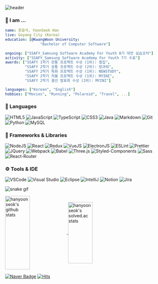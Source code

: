 ![header](https://capsule-render.vercel.app/api?type=waving&color=007ACC&text=Hi,&nbsp;There!&nbsp;🖐️&fontSize=50&fontColor=FFFFFF)

### 💬 I am ...
```yaml
name: 한윤석, YoonSeok Han
live: Goyang City (Korea)
education: [@KwangWoon University:
                "Bachelor of Computer Software"]
                
ongoing: ["SSAFY_Samsung Software Academy For Youth 8기 대전 실습코치"]
activity: ["SSAFY_Samsung Software Academy For Youth 7기 수료"]
awards: ["SSAFY 1학기 관통 프로젝트 수상 (1위): 벌집", 
         "SSAFY 2학기 공통 프로젝트 수상 (2위): 방과워",
         "SSAFY 2학기 특화 프로젝트 수상 (1위): NEWSTUDY",
         "SSAFY 2학기 자율 프로젝트 수상 (1위): MYINI",
         "SSAFY 2학기 결선 발표회 수상 (2위): MYINI"]

languages: ["Korean", "English"]
hobbies: ["Movies", "Running", "Polaroid", "Travel", ...]
```


### 🎨 Languages  
![HTML5](https://img.shields.io/badge/html5-%23E34F26.svg?style=flat&logo=html5&logoColor=white) ![JavaScript](https://img.shields.io/badge/javascript-%23323330.svg?style=flat&logo=javascript&logoColor=%23F7DF1E) ![TypeScript](https://img.shields.io/badge/typescript-%23007ACC.svg?style=flat&logo=typescript&logoColor=white) ![CSS3](https://img.shields.io/badge/css3-%231572B6.svg?style=flat&logo=css3&logoColor=white) ![Java](https://img.shields.io/badge/java-%23ED8B00.svg?style=flat&logo=java&logoColor=white) ![Markdown](https://img.shields.io/badge/markdown-%23000000.svg?style=flat&logo=markdown&logoColor=white) ![Git](https://img.shields.io/badge/git-%23F05033.svg?style=flat&logo=git&logoColor=white) ![Python](https://img.shields.io/badge/-Python-%233776AB) ![MySQL](https://img.shields.io/badge/-MySQL-%234479A1)
  
  
### 🎲 Frameworks & Libraries
![NodeJS](https://img.shields.io/badge/node.js-6DA55F?style=flat&logo=node.js&logoColor=white) ![React](https://img.shields.io/badge/react-%2320232a.svg?style=flat&logo=React&logoColor=%2361DAFB) ![Redux](https://img.shields.io/badge/redux-%23593d88.svg?style=flat&logo=redux&logoColor=white) ![VueJS](https://img.shields.io/badge/vuejs-%2335495e.svg?style=flat&logo=vuedotjs&logoColor=%234FC08D) ![ElectronJS](https://img.shields.io/badge/Electron-191970?style=flat&logo=Electron&logoColor=white) ![ESLint](https://img.shields.io/badge/ESLint-4B3263?style=flat&logo=eslint&logoColor=white) ![Prettier](https://img.shields.io/badge/-Prettier-%23F7B93E) ![JQuery](https://img.shields.io/badge/jquery-%230769AD.svg?style=flat&logo=jquery&logoColor=white) ![Webpack](https://img.shields.io/badge/webpack-%238DD6F9.svg?style=flat&logo=webpack&logoColor=black) ![Babel](https://img.shields.io/badge/Babel-F9DC3e?style=flat&logo=babel&logoColor=black) ![Three.js](https://img.shields.io/badge/-Three.js-%23000000) ![Styled-Components](https://img.shields.io/badge/-Styled--Components-%23DB7093) ![Sass](https://img.shields.io/badge/-Sass-%23CC6699) ![React-Router](https://img.shields.io/badge/-React--Router-%23CA4245)
  
  
### ⚙️ Tools & IDE
![VSCode](https://img.shields.io/badge/-VSCode-%23007ACC) ![Visual Studio](https://img.shields.io/badge/-Visual%20Studio-%235C2D91) ![Eclipse](https://img.shields.io/badge/-Eclipse-%232C2255) ![IntelliJ](https://img.shields.io/badge/-IntelliJ-%23000000) ![Notion](https://img.shields.io/badge/-Notion-%23000000) ![Jira](https://img.shields.io/badge/-Jira-%230052CC)
  
  
  
![snake gif](https://github.com/hanyoonseok/hanyoonseok/blob/output/github-contribution-grid-snake.svg)

  
<a href="https://github.com/hanyoonseok"> 
<img align="center" width="40%" height="240px" src="https://github-readme-stats.vercel.app/api?username=hanyoonseok&show_icons=true&theme=radical" alt="hanyoonseok's github stats"/>
</a>

<a href="https://solved.ac/hys6078">
<img width="40%" height="200px" align="center" src="http://mazassumnida.wtf/api/v2/generate_badge?boj=hys6078" alt="hanyoonseok's solved.ac stats"/>
</a>

[![Naver Badge](https://img.shields.io/badge/Naver-03C75A?style=flat-square&logo=Naver&logoColor=white&link=mailto:hys6078@naver.com)](mailto:hys6078@naver.com)
[![Hits](https://hits.seeyoufarm.com/api/count/incr/badge.svg?url=https%3A%2F%2Fgithub.com%2Fhanyoonseok&count_bg=%2379C83D&title_bg=%23555555&icon=&icon_color=%23E7E7E7&title=hits&edge_flat=false)](https://hits.seeyoufarm.com)
<!--
카드 추가하려면 아래에서 색 코드와 이름 찾기
https://simpleicons.org/
-->
